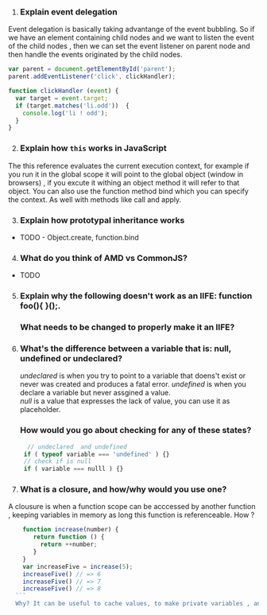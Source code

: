 
1. ### Explain event delegation  
Event delegation is basically taking advantange of the event bubbling. So if we have an element containing child nodes and we want to listen the event of the child nodes , then we can set the event listener on parent node and then handle the events originated by the child nodes. 

```javascript 
var parent = document.getElementById('parent');
parent.addEventListener('click', clickHandler);

function clickHandler (event) {
  var target = event.target;
  if (target.matches('li.odd'))  {
    console.log('li ! odd');
  }
}
```

2. ### Explain how `this` works in JavaScript
The this reference evaluates the current execution context, for example if you run it in the global scope it will point to the global object (window in browsers) , if you excute it withing an object method it will refer to that object. You can also use the function method bind which you can specify the context. As well with methods like call and apply. 

3. ### Explain how prototypal inheritance works
- TODO - Object.create, function.bind

4. ### What do you think of AMD vs CommonJS? 
- TODO 

5. ### Explain why the following doesn't work as an IIFE: function foo(){ }();.
   ### What needs to be changed to properly make it an IIFE?
   
   
6. ### What's the difference between a variable that is: null, undefined or undeclared?
   *undeclared* is when you try to point to a variable that doens't exist or never was created and produces a fatal error.
   *undefined* is when you declare a variable but never assgined a value.  
   *null* is a value that expresses the lack of value, you can use it as placeholder.
   ### How would you go about checking for any of these states? 
   ```javascript
     // undeclared  and undefined 
    if ( typeof variable === 'undefined' ) {} 
    // check if is null
    if ( variable === nulll ) {}
   ```
 7. ### What is a closure, and how/why would you use one? 
   A clousure is when a function scope can be acccessed by another function , keeping variables in memory as long this function is referenceable. 
   How ? 
  ```javascript 
      function increase(number) {
         return function () {
           return ++number;
         }
      }
      var increaseFive = increase(5); 
      increaseFive() // => 6
      increaseFive() // => 7 
      increaseFive() // => 8
    ```
    Why? It can be useful to cache values, to make private variables , and you can use the module pattern for exposing just certain properties of your modules. 
